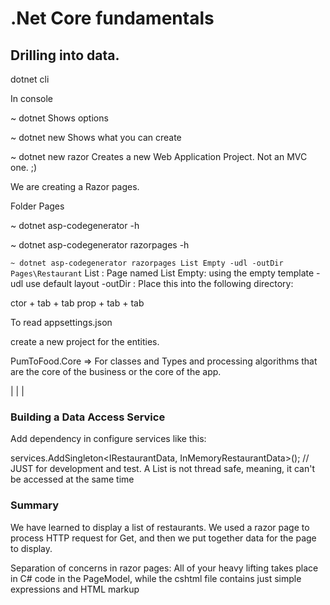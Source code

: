 # .Net Core fundamentals

## Drilling into data.

dotnet cli

In console

~ dotnet
  Shows options

~ dotnet new
  Shows what you can create

~ dotnet new razor
  Creates a new Web Application Project. Not an MVC one. ;)


We are creating a Razor pages.

Folder Pages


~ dotnet asp-codegenerator -h

~ dotnet asp-codegenerator razorpages -h

`~ dotnet asp-codegenerator razorpages List Empty -udl -outDir Pages\Restaurant`
    List : Page named List
    Empty: using the empty template
    -udl use default layout
    -outDir : Place this into the following directory:


ctor + tab + tab
prop + tab + tab

To read appsettings.json

create a new project for the entities.

PumToFood.Core
  => For classes and Types and processing algorithms that are the core of the business or the core of the app.

|
|
|

### Building a Data Access Service

Add dependency in configure services like this:

services.AddSingleton<IRestaurantData, InMemoryRestaurantData>();
// JUST for development and test. A List<T> is not thread safe, meaning, it can't be accessed at the same time


### Summary

We have learned to display a list of restaurants. We used a razor page to process HTTP request for Get, and then we put together data for the page to display.

Separation of concerns in razor pages:
All of your heavy lifting takes place in C# code in the PageModel, while the cshtml file contains just simple expressions and HTML markup
